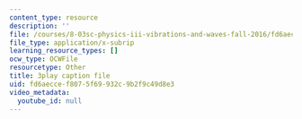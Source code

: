 ```yaml
---
content_type: resource
description: ''
file: /courses/8-03sc-physics-iii-vibrations-and-waves-fall-2016/fd6aeccef8075f69932c9b2f9c49d8e3_8kcvyoHsXrw.vtt
file_type: application/x-subrip
learning_resource_types: []
ocw_type: OCWFile
resourcetype: Other
title: 3play caption file
uid: fd6aecce-f807-5f69-932c-9b2f9c49d8e3
video_metadata:
  youtube_id: null
---
```

